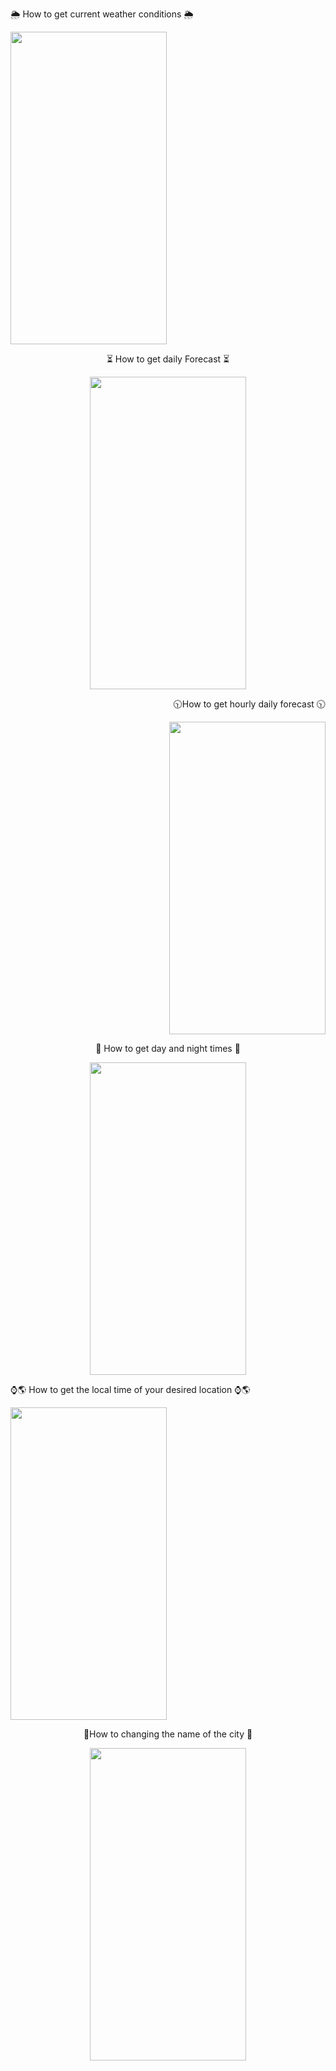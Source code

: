


<p align="left">
🌦 How to get current weather conditions 🌦
</p>

<p align="left">
<img src="https://user-images.githubusercontent.com/108104864/186504202-ff71dacf-1c9b-42a7-9491-a8f342302f4e.gif" width="250" height="500"/>

</p><p align="center">
  ⏳ How to get daily Forecast ⏳ 
</p>

<p align="center">
<img src="https://user-images.githubusercontent.com/108104864/186504688-1dcd2b06-bd74-42ba-97ea-7f4346b7b446.gif" width="250" height="500"/>
 </p>

<p align="Right">
🕥How to get hourly daily forecast 🕥
</p>

<p align="Right">
<img src="https://user-images.githubusercontent.com/108104864/186692145-b793a1dc-2bf8-4716-adad-a5ca9f5cfa40.gif" width="250" height="500"/>
</p>

<p align="center">
🌌 How to get day and night times 🌄
</p>

<p align="center">
<img src ="https://user-images.githubusercontent.com/108104864/186506162-9ce6e19e-d38c-42d8-a89e-f71d95d980e1.gif" width="250" height="500"/>
</p>

<p align="left">⌚️🌎 How to get the local time of your desired location ⌚️🌎
</p>

<p align="left">
<img src="https://user-images.githubusercontent.com/108104864/186506749-3c43d694-abfb-419b-abf7-5eee0753b575.gif" width="250" height="500"/>
</p>

<p align="center">
🔄How to changing the name of the city 🔄
</p>
<p align = "center">
<img src= "https://user-images.githubusercontent.com/108104864/186507055-0c5f47be-4325-44b2-9227-87ad7a94aed2.gif" width="250" height="500"/>
</p>

